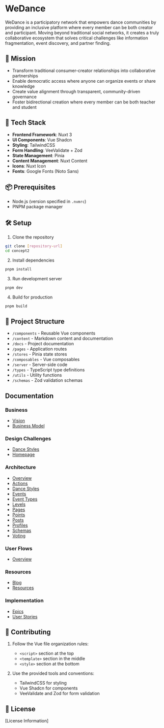 # WeDance

WeDance is a participatory network that empowers dance communities by providing an inclusive platform where every member can be both creator and participant. Moving beyond traditional social networks, it creates a truly collaborative ecosystem that solves critical challenges like information fragmentation, event discovery, and partner finding.

## 🎯 Mission

- Transform traditional consumer-creator relationships into collaborative partnerships
- Enable democratic access where anyone can organize events or share knowledge
- Create value alignment through transparent, community-driven governance
- Foster bidirectional creation where every member can be both teacher and student

## 🌟 Tech Stack

- **Frontend Framework**: Nuxt 3
- **UI Components**: Vue Shadcn
- **Styling**: TailwindCSS
- **Form Handling**: VeeValidate + Zod
- **State Management**: Pinia
- **Content Management**: Nuxt Content
- **Icons**: Nuxt Icon
- **Fonts**: Google Fonts (Noto Sans)

## 📦 Prerequisites

- Node.js (version specified in `.nvmrc`)
- PNPM package manager

## 🛠️ Setup

1. Clone the repository

```bash
git clone [repository-url]
cd concept2
```

2. Install dependencies

```bash
pnpm install
```

3. Run development server

```bash
pnpm dev
```

4. Build for production

```bash
pnpm build
```

## 📁 Project Structure

- `/components` - Reusable Vue components
- `/content` - Markdown content and documentation
- `/docs` - Project documentation
- `/pages` - Application routes
- `/stores` - Pinia state stores
- `/composables` - Vue composables
- `/server` - Server-side code
- `/types` - TypeScript type definitions
- `/utils` - Utility functions
- `/schemas` - Zod validation schemas

## Documentation

### Business

- [Vision](docs/content/20.business/1.vision.md)
- [Business Model](docs/content/20.business/0.model.md)

### Design Challenges

- [Dance Styles](docs/content/50.design/styles.md)
- [Homepage](docs/content/50.design/homepage.md)

### Architecture

- [Overview](docs/content/30.architecture/0.index.md)
- [Actions](docs/content/30.architecture/actions.md)
- [Dance Styles](docs/content/30.architecture/dance-styles.md)
- [Events](docs/content/30.architecture/events.md)
- [Event Types](docs/content/30.architecture/event-types.md)
- [Levels](docs/content/30.architecture/levels.md)
- [Pages](docs/content/30.architecture/pages.md)
- [Points](docs/content/30.architecture/points.md)
- [Posts](docs/content/30.architecture/posts.md)
- [Profiles](docs/content/30.architecture/profiles.md)
- [Schemas](docs/content/30.architecture/schemas.md)
- [Voting](docs/content/30.architecture/voting.md)

### User Flows

- [Overview](docs/content/40.flows/0.index.md)

### Resources

- [Blog](docs/content/blog/)
- [Resources](docs/content/resources/)

### Implementation

- [Epics](content/epics/)
- [User Stories](content/issues/)

## 🤝 Contributing

1. Follow the Vue file organization rules:

   - `<script>` section at the top
   - `<template>` section in the middle
   - `<style>` section at the bottom

2. Use the provided tools and conventions:

   - TailwindCSS for styling
   - Vue Shadcn for components
   - VeeValidate and Zod for form validation

## 📄 License

[License Information]
